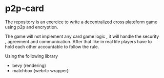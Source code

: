 # p2p-card

The repository is an exercice to write a decentralized cross plateform game using p2p and encryption.


The game will not implement any card game logic , it will handle the security , agreement and communication.
After that like in real life players have to hold each other accountable to follow the rule.


Using the following library

* bevy (rendering)
* matchbox (webrtc wrapper)


